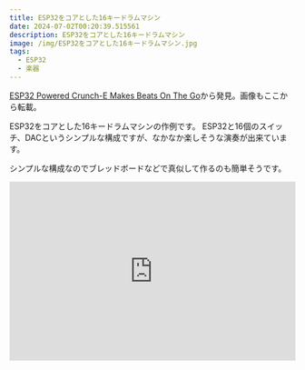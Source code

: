 ```yaml
---
title: ESP32をコアとした16キードラムマシン
date: 2024-07-02T00:20:39.515561
description: ESP32をコアとした16キードラムマシン
image: /img/ESP32をコアとした16キードラムマシン.jpg
tags:
  - ESP32
  - 楽器
---
```

[ESP32 Powered Crunch-E Makes Beats On The Go](https://hackaday.com/2024/06/11/esp32-powered-crunch-e-makes-beats-on-the-go/)から発見。画像もここから転載。

ESP32をコアとした16キードラムマシンの作例です。
ESP32と16個のスイッチ、DACというシンプルな構成ですが、なかなか楽しそうな演奏が出来ています。

シンプルな構成なのでブレッドボードなどで真似して作るのも簡単そうです。

<iframe width="100%" height="315" src="https://www.youtube.com/embed/3KUOSRa4-iQ" title="YouTube video player" frameborder="0" allow="accelerometer; autoplay; clipboard-write; encrypted-media; gyroscope; picture-in-picture" allowfullscreen></iframe>



